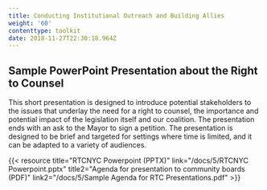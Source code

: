 ```yaml
---
title: Conducting Institutional Outreach and Building Allies
weight: '60'
contenttype: toolkit
date: 2018-11-27T22:30:18.964Z
---
```

## Sample PowerPoint Presentation about the Right to Counsel

This short presentation is designed to introduce potential stakeholders to the issues that underlay the need for a right to counsel, the importance and potential impact of the legislation itself and our coalition. The presentation ends with an ask to the Mayor to sign a petition. The presentation is designed to be brief and targeted for settings where time is limited, and it can be adapted to a variety of audiences.

{{< resource title="RTCNYC Powerpoint (PPTX)" link="/docs/5/RTCNYC Powerpoint.pptx" title2="Agenda for presentation to community boards (PDF)" link2="/docs/5/Sample Agenda for RTC Presentations.pdf" >}}
